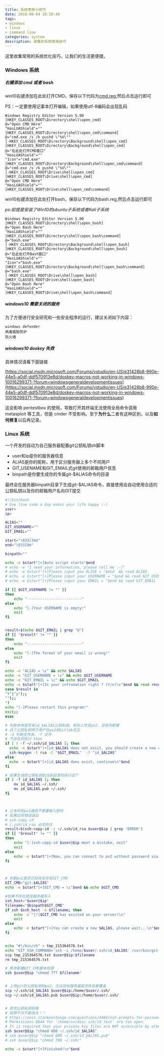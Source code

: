 ```yaml
---
title: 系统常用小技巧
date: 2018-06-04 18:10:40
tags:
- windows
- linux
- command line
categories: system
description: 收集的系统常用技巧
---
```

这里收集常用的系统优化技巧，让我们的生活更便捷。
###  Windows 系统

##### 右键添加 cmd 或者 bash
win10右键添加在此处打开CMD，保存以下代码为[cmd.reg](http://www.blackwolfsec.cc/static/code/cmd.reg),然后点击运行即可 

PS：一定要使用记事本打开编辑，如果使用utf-8编码会出现乱码

```
Windows Registry Editor Version 5.00
[HKEY_CLASSES_ROOT\Directory\shell\open_cmd]
@="Open CMD Here"
"HasLUAShield"=""
[HKEY_CLASSES_ROOT\Directory\shell\open_cmd\command]
@="cmd.exe /s /k pushd \"%V\""
[-HKEY_CLASSES_ROOT\Directory\Background\shell\open_cmd]
[HKEY_CLASSES_ROOT\Directory\Background\shell\open_cmd]
@="在此处打开CMD窗口"
"HasLUAShield"=""
"Icon"="cmd.exe"
[HKEY_CLASSES_ROOT\Directory\Background\shell\open_cmd\command]
@="cmd.exe /s /k pushd \"%V\""
[-HKEY_CLASSES_ROOT\Drive\shell\open_cmd]
[HKEY_CLASSES_ROOT\Drive\shell\open_cmd]
@="Open CMD Here"
"HasLUAShield"=""
[HKEY_CLASSES_ROOT\Drive\shell\open_cmd\command]
```

win10右键添加在此处打开bash，保存以下代码为bash.reg,然后点击运行即可

*ps:前提是安装了Win10的ubuntu子系统或者Kali子系统* 

```
Windows Registry Editor Version 5.00
[HKEY_CLASSES_ROOT\Directory\shell\open_bash]
@="Open Bash Here"
"HasLUAShield"=""
[HKEY_CLASSES_ROOT\Directory\shell\open_bash\command]
@="bash.exe"
[-HKEY_CLASSES_ROOT\Directory\Background\shell\open_bash]
[HKEY_CLASSES_ROOT\Directory\Background\shell\open_bash]
@="在此处打开Bash窗口"
"HasLUAShield"=""
"Icon"="bash.exe"
[HKEY_CLASSES_ROOT\Directory\Background\shell\open_bash\command]
@="bash.exe"
[-HKEY_CLASSES_ROOT\Drive\shell\open_bash]
[HKEY_CLASSES_ROOT\Drive\shell\open_bash]
@="Open Bash Here"
"HasLUAShield"=""
[HKEY_CLASSES_ROOT\Drive\shell\open_bash\command]
```

##### windows10 需要关闭的服务

为了方便进行安全研究和一些安全程序的运行，建议关闭如下内容：

```
windows defender
病毒威胁防护
防火墙
```

##### windows10 doskey 失效

具体情况请看下面链接

[https://social.msdn.microsoft.com/Forums/vstudio/en-US/e31428b8-990e-44e5-a0df-ddf570913e8d/doskey-macros-not-working-in-windows-10016299371-?forum=windowsgeneraldevelopmentissues](https://social.msdn.microsoft.com/Forums/vstudio/en-US/e31428b8-990e-44e5-a0df-ddf570913e8d/doskey-macros-not-working-in-windows-10016299371-?forum=windowsgeneraldevelopmentissues)

这会影响 pentestbox 的使用，导致打开其终端无法使用全局命令调用 metasploit 等工具，但是 cmder 不受影响。至于**为什么**二者有这种区别，以及**如何修复**以后再记录。

### Linux 系统

一个开发的自动为自己服务器配置git公钥私钥sh脚本

- user和ip是你的服务器信息
- ALIAS是你的昵称，用于区分服务器上多个不同用户
- GIT_USENAME和GIT_EMAIL式git使用的邮箱用户信息
- binpath是你要生成你的专属git-$ALIAS命令的目录

最终会在服务器binpath目录下生成git-$ALIAS命令，直接使用会自动使用合适的公钥私钥以及你的邮箱用户名向GIT提交

```bash
#!/bin/bash 
# One line code a day makes your life happy :-)
user=
ip=

ALIAS=""
GIT_USERNAME=""
GIT_EMAIL=""

start="\033[34m"
end="\033[0m"

binpath=""

echo -e $start"[+]Auto script starts"$end
# echo -e "I need your information, please tell me :-)"
# echo -e $start"[+]Please input you ALISE = "$end  && read ALIAS
# echo -e $start"[+]Please input your USERNAME = "$end && read GIT_USERNAME
# echo -e $start"[+]Please input your EMAIL = "$end && read GIT_EMAIL

if [[ $GIT_USERNAME != "" ]]
then
    echo "-------------------------"
else
    echo "[-]Your USERNAME is empty!"
    exit
fi


result=$(echo $GIT_EMAIL | grep "@")
if [[ "$result" != "" ]]
then
    echo "-------------------------"
else
    echo "[-]The format of your email is wrong!"
    exit
fi

echo -e "ALIAS = \c" && echo $ALIAS
echo -e "GIT_USERNAME = \c" && echo $GIT_USERNAME
echo -e "GIT_EMAIL = \c" && echo $GIT_EMAIL
echo -e $start"[+]Is your infromation right ? (Y/n)\c"$end && read result
case $result in
"Y"|"y");;
"");;
*) 
echo "[-]Please restart this program!"
exit;;
esac

# 判断本地是否有id_$ALIAS公钥私钥，有则上传至px2，没有则新建
# 这个公钥私钥用于用户在px2和Gitlab交互
# -d 判断文件夹，-f 文件
# 不存在则执行 then
if [ ! -f ~/.ssh/id_$ALIAS ]; then
  echo -e $start"[+]id_$ALIAS does not exsit, you should create a new one:\n"$end
  ssh-keygen -t rsa -C "$GIT_EMAIL"  -f "id_$ALIAS"
else
  echo -e $start"[+]id_$ALIAS does exist, continue\n"$end
fi

# 如果生成的公钥私钥到当前目录则执行这个
if [ -f id_$ALIAS ]; then
    mv id_$ALIAS ~/.ssh/
    mv id_$ALIAS.pub ~/.ssh/
fi



# 让本机和px2通信不需要输入密码
# 如果出现错误退出
# ssh-copy-id
# /.ssh/id_rsa 必须存在
result=$(ssh-copy-id -i ~/.ssh/id_rsa $user@$ip | grep 'ERROR')
if [[ "$result" != "" ]]
then
    echo "[-]ssh-copy-id $user@$ip meet a mistake, exit"
    exit
else
    echo -e $start"[+]Now, you can connect to px2 without password via ssh"$end
fi



# 判断px2是否已经存在存在GIT_CMD
GIT_CMD="git-$ALIAS"
echo -e $start"[+]GIT_CMD = \c"$end && echo $GIT_CMD

#如果不存在就往服务器写入
ssh_host="$user@$ip"
filename="$binpath$GIT_CMD"
if ssh $ssh_host -e $filename; then
    echo -e "[!]$GIT_CMD has exsited on your server!\n"
    exit
else
    echo -e $start"[+]You can create a new $ALIAS, please wait...\n"$end
fi


echo "#!/bin/sh" > tmp_215364576.txt
echo "GIT_SSH_COMMAND='ssh -i /home/$user/.ssh/id_$ALIAS' /usr/bin/git -c  user.name='$GIT_USERNAME' -c user.email='$GIT_EMAIL' "'$@' >> tmp_215364576.txt
scp tmp_215364576.txt $user@$ip:$filename
rm tmp_215364576.txt

# 修改新建GIT_CMD脚本权限
ssh $user@$ip "chmod 777 $filename"


# 上传git的公钥私钥到px2，无论目标服务器是否存在都覆盖
scp ~/.ssh/id_$ALIAS $user@$ip:/home/$user/.ssh/
scp ~/.ssh/id_$ALIAS.pub $user@$ip:/home/$user/.ssh/


# 修改公钥私钥权限
# 权限千万不能改大！！ 
# https://unix.stackexchange.com/questions/4484/ssh-prompts-for-password-despite-ssh-copy-id
# Permissions 0644 for '/home/nvidia/.ssh/id_test' are too open.
# It is required that your private key files are NOT accessible by others.
ssh $user@$ip "chmod 600 ~/.ssh/id_$ALIAS"
# ssh $user@$ip "chmod 600 ~/.ssh/id_$ALIAS.pub"
# ssh $user@$ip "chmod 700 ~/.ssh/"

echo -e $start"[+]Finished!\n"$end



```


